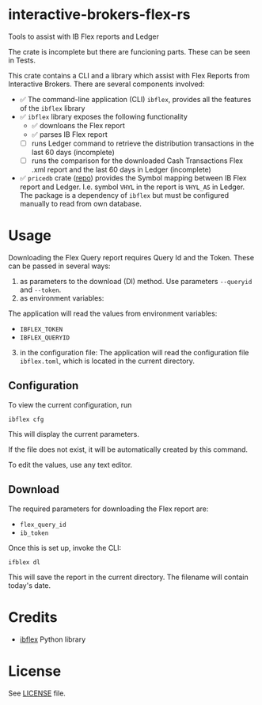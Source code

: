 # interactive-brokers-flex-rs
Tools to assist with IB Flex reports and Ledger

The crate is incomplete but there are funcioning parts. These can be seen in Tests.

This crate contains a CLI and a library which assist with Flex Reports from Interactive Brokers.
There are several components involved:

- ✅ The command-line application (CLI) `ibflex`, provides all the features of the `ibflex` library
- ✅ `ibflex` library exposes the following functionality
  - ✅ downloans the Flex report
  - ✅ parses IB Flex report
  - [ ] runs Ledger command to retrieve the distribution transactions in the last 60 days (incomplete)
  - [ ] runs the comparison for the downloaded Cash Transactions Flex .xml report and the last 60 days in Ledger (incomplete)
- ✅ `pricedb` crate ([repo](https://github.com/alensiljak/pricedb-rust)) provides the Symbol mapping between IB Flex report and Ledger. I.e. symbol `VHYL` in the report is `VHYL_AS` in Ledger. The package is a dependency of `ibflex` but must be configured manually to read from own database.

# Usage

Downloading the Flex Query report requires Query Id and the Token. These can be passed in several ways:

1) as parameters to the download (Dl) method. Use parameters `--queryid` and `--token`.
2) as environment variables:

  The application will read the values from environment variables:

  - `IBFLEX_TOKEN`
  - `IBFLEX_QUERYID`

3) in the configuration file: The application will read the configuration file `ibflex.toml`, which is located in the current directory.

## Configuration

To view the current configuration, run

```
ibflex cfg
```

This will display the current parameters. 

If the file does not exist, it will be automatically created by this command.

To edit the values, use any text editor.

## Download

The required parameters for downloading the Flex report are:

- `flex_query_id`
- `ib_token`

Once this is set up, invoke the CLI:

```
ifblex dl
```

This will save the report in the current directory. The filename will contain today's date.

# Credits

- [ibflex](https://github.com/csingley/ibflex) Python library

# License

See [LICENSE](LICENSE) file.
